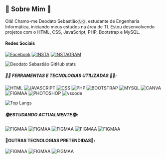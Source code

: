 ## 👾 Sobre Mim 👾

Olá! Chamo-me Deodato Sebastião🇦🇴, estudante de Engenharia Informática, iniciando meus estudos na área de TI. Estou desenvolvendo projetos com o HTML, CSS, JavaScript, PHP, Bootstrap e MySQL.

#### Redes Sociais
 [![Facebook](https://img.shields.io/badge/Facebook-1877F2?style=for-the-badge&logo=facebook&logoColor=white)](https://web.facebook.com/deodato.sebastiao)
[![INSTA](https://img.shields.io/badge/LinkedIn-0077B5?style=for-the-badge&logo=linkedin&logoColor=white)](https://www.linkedin.com/in/deodato-sebasti%C3%A3o-luzayadio-594050252/)
[![INSTAGRAM](https://img.shields.io/badge/Instagram-E4405F?style=for-the-badge&logo=instagram&logoColor=white)](https://www.instagram.com/deodatosebastiao765/)


![Deodato Sebastião GitHub stats](https://github-readme-stats.vercel.app/api?username=DeodatoSebasti1&show_icons=true&theme=dracula)



##### 👨‍💻 FERRAMENTAS E TECNOLOGIAS UTILIZADAS 👨‍💻:

![HTML](https://img.shields.io/badge/HTML5-E34F26?style=for-the-badge&logo=html5&logoColor=white) 
![JAVASCRIPT](https://img.shields.io/badge/JavaScript-323330?style=for-the-badge&logo=javascript&logoColor=F7DF1E)
![CSS](https://img.shields.io/badge/CSS3-1572B6?style=for-the-badge&logo=css3&logoColor=white)
![PHP](https://img.shields.io/badge/PHP-777BB4?style=for-the-badge&logo=php&logoColor=white)
![BOOTSTRAP](https://img.shields.io/badge/Bootstrap-563D7C?style=for-the-badge&logo=bootstrap&logoColor=white)
![MYSQL](https://img.shields.io/badge/MySQL-005C84?style=for-the-badge&logo=mysql&logoColor=white)
![CANVA](https://img.shields.io/badge/Canva-%2300C4CC.svg?&style=for-the-badge&logo=Canva&logoColor=white)
![FIGMAA](https://img.shields.io/badge/Figma-F24E1E?style=for-the-badge&logo=figma&logoColor=white)
![PHOTOSHOP](https://img.shields.io/badge/Adobe%20Photoshop-31A8FF?style=for-the-badge&logo=Adobe%20Photoshop&logoColor=black)
![vscode](https://img.shields.io/badge/Visual_Studio_Code-0078D4?style=for-the-badge&logo=visual%20studio%20code&logoColor=white)

![Top Langs](https://github-readme-stats.vercel.app/api/top-langs/?username=DeodatoSebasti1&layout=compact)

##### 📚ESTUDANDO ACTUALMENTE📚:
![FIGMAA](https://img.shields.io/badge/Wordpress-21759B?style=for-the-badge&logo=wordpress&logoColor=white)
![FIGMAA](https://img.shields.io/badge/Sass-CC6699?style=for-the-badge&logo=sass&logoColor=white)
![FIGMAA](https://img.shields.io/badge/React-20232A?style=for-the-badge&logo=react&logoColor=61DAFB)
![FIGMAA](https://img.shields.io/badge/Tailwind_CSS-38B2AC?style=for-the-badge&logo=tailwind-css&logoColor=white)
![FIGMAA](https://img.shields.io/badge/jQuery-0769AD?style=for-the-badge&logo=jquery&logoColor=white)

#### 📘OUTRAS TECNOLOGIAS PRETENDIDAS📘:
![FIGMAA](https://img.shields.io/badge/Laravel-FF2D20?style=for-the-badge&logo=laravel&logoColor=white)
![FIGMAA](https://img.shields.io/badge/Node.js-43853D?style=for-the-badge&logo=node.js&logoColor=white)
![FIGMAA](https://img.shields.io/badge/Angular-DD0031?style=for-the-badge&logo=angular&logoColor=white)


